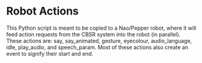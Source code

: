 # Robot Actions
This Python script is meant to be copied to a Nao/Pepper robot, where it will feed action requests from the CBSR system into the robot (in parallel).
These actions are: say, say_animated, gesture, eyecolour, audio_language, idle, play_audio, and speech_param.
Most of these actions also create an event to signify their start and end.